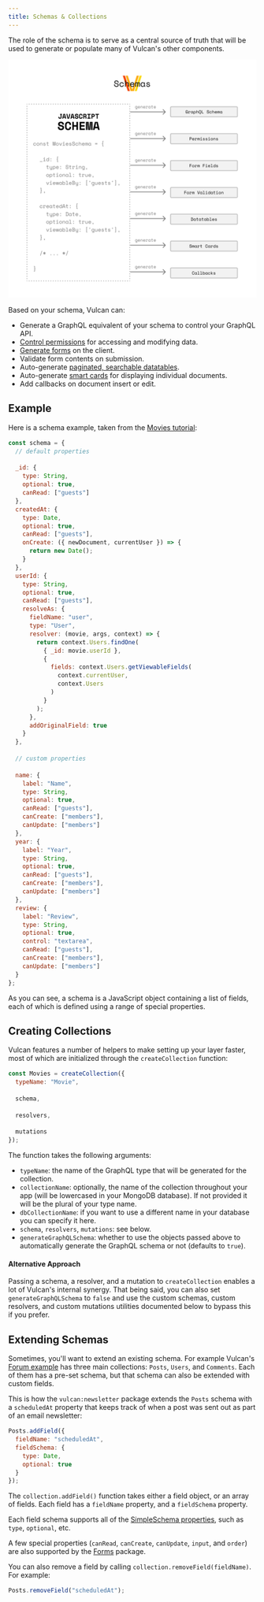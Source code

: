 ```yaml
---
title: Schemas & Collections
---
```


The role of the schema is to serve as a central source of truth that will be used to generate or populate many of Vulcan's other components.

![/images/vulcan-schemas.svg](/images/vulcan-schemas.svg)

Based on your schema, Vulcan can:

* Generate a GraphQL equivalent of your schema to control your GraphQL API.
* [Control permissions](/groups-permissions.html) for accessing and modifying data.
* [Generate forms](/forms.html) on the client.
* Validate form contents on submission.
* Auto-generate [paginated, searchable datatables](/core-components.html#Datatable).
* Auto-generate [smart cards](/core-components.html#Card) for displaying individual documents.
* Add callbacks on document insert or edit.

## Example

Here is a schema example, taken from the [Movies tutorial](/example-movies.html):

```js
const schema = {
  // default properties

  _id: {
    type: String,
    optional: true,
    canRead: ["guests"]
  },
  createdAt: {
    type: Date,
    optional: true,
    canRead: ["guests"],
    onCreate: ({ newDocument, currentUser }) => {
      return new Date();
    }
  },
  userId: {
    type: String,
    optional: true,
    canRead: ["guests"],
    resolveAs: {
      fieldName: "user",
      type: "User",
      resolver: (movie, args, context) => {
        return context.Users.findOne(
          { _id: movie.userId },
          {
            fields: context.Users.getViewableFields(
              context.currentUser,
              context.Users
            )
          }
        );
      },
      addOriginalField: true
    }
  },

  // custom properties

  name: {
    label: "Name",
    type: String,
    optional: true,
    canRead: ["guests"],
    canCreate: ["members"],
    canUpdate: ["members"]
  },
  year: {
    label: "Year",
    type: String,
    optional: true,
    canRead: ["guests"],
    canCreate: ["members"],
    canUpdate: ["members"]
  },
  review: {
    label: "Review",
    type: String,
    optional: true,
    control: "textarea",
    canRead: ["guests"],
    canCreate: ["members"],
    canUpdate: ["members"]
  }
};
```

As you can see, a schema is a JavaScript object containing a list of fields, each of which is defined using a range of special properties.

## Creating Collections

Vulcan features a number of helpers to make setting up your layer faster, most of which are initialized through the `createCollection` function:

```js
const Movies = createCollection({
  typeName: "Movie",

  schema,

  resolvers,

  mutations
});
```

The function takes the following arguments:

* `typeName`: the name of the GraphQL type that will be generated for the collection.
* `collectionName`: optionally, the name of the collection throughout your app (will be lowercased in your MongoDB database). If not provided it will be the plural of your type name.
* `dbCollectionName`: if you want to use a different name in your database you can specify it here.
* `schema`, `resolvers`, `mutations`: see below.
* `generateGraphQLSchema`: whether to use the objects passed above to automatically generate the GraphQL schema or not (defaults to `true`).

#### Alternative Approach

Passing a schema, a resolver, and a mutation to `createCollection` enables a lot of Vulcan's internal synergy. That being said, you can also set `generateGraphQLSchema` to `false` and use the custom schemas, custom resolvers, and custom mutations utilities documented below to bypass this if you prefer.

## Extending Schemas

Sometimes, you'll want to extend an existing schema. For example Vulcan's [Forum example](/example-forum.html) has three main collections: `Posts`, `Users`, and `Comments`. Each of them has a pre-set schema, but that schema can also be extended with custom fields.

This is how the `vulcan:newsletter` package extends the `Posts` schema with a `scheduledAt` property that keeps track of when a post was sent out as part of an email newsletter:

```js
Posts.addField({
  fieldName: "scheduledAt",
  fieldSchema: {
    type: Date,
    optional: true
  }
});
```

The `collection.addField()` function takes either a field object, or an array of fields. Each field has a `fieldName` property, and a `fieldSchema` property.

Each field schema supports all of the [SimpleSchema properties](https://github.com/aldeed/simple-schema-js), such as `type`, `optional`, etc.

A few special properties (`canRead`, `canCreate`, `canUpdate`, `input`, and `order`) are also supported by the [Forms](forms.html) package.

You can also remove a field by calling `collection.removeField(fieldName)`. For example:

```js
Posts.removeField("scheduledAt");
```
